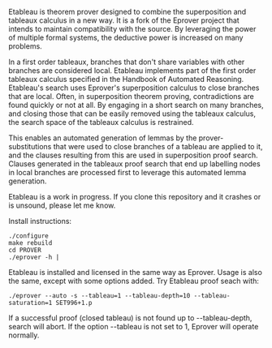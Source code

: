 Etableau is theorem prover designed to combine the superposition and tableaux calculus in a new way.  It is a fork of the Eprover project that intends to maintain compatibility with the source.  By leveraging the power of multiple formal systems, the deductive power is increased on many problems.

In a first order tableaux, branches that don't share variables with other branches are considered local.  Etableau implements part of the first order tableaux calculus specified in the Handbook of Automated Reasoning.  Etableau's search uses Eprover's superposition calculus to close branches that are local.  Often, in superposition theorem proving, contradictions are found quickly or not at all.  By engaging in a short search on many branches, and closing those that can be easily removed using the tableaux calculus, the search space of the tableaux calculus is restrained.  

This enables an automated generation of lemmas by the prover- substitutions that were used to close branches of a tableau are applied to it, and the clauses resulting from this are used in superposition proof search.  Clauses generated in the tableaux proof search that end up labelling nodes in local branches are processed first to leverage this automated lemma generation.

Etableau is a work in progress.  If you clone this repository and it crashes or is unsound, please let me know.

Install instructions:

```
./configure
make rebuild
cd PROVER
./eprover -h | 
```

Etableau is installed and licensed in the same way as Eprover.  Usage is also the same, except with some options added.  Try Etableau proof seach with:

```
./eprover --auto -s --tableau=1 --tableau-depth=10 --tableau-saturation=1 SET996+1.p
```

If a successful proof (closed tableau) is not found up to --tableau-depth, search will abort.  If the option --tableau is not set to 1, Eprover will operate normally.

